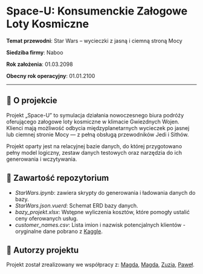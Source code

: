 # Space-U: Konsumenckie Załogowe Loty Kosmiczne
**Temat przewodni**: Star Wars – wycieczki z jasną i ciemną stroną Mocy

**Siedziba firmy**: Naboo

**Rok założenia**: 01.03.2098

**Obecny rok operacyjny**: 01.01.2100

--------------------------
## 🚀 O projekcie
Projekt „Space-U” to symulacja działania nowoczesnego biura podróży oferującego załogowe loty kosmiczne w klimacie Gwiezdnych Wojen. Klienci mają możliwość odbycia międzyplanetarnych wycieczek po jasnej lub ciemnej stronie Mocy — z pełną obsługą przewodników Jedi i Sithów.

Projekt oparty jest na relacyjnej bazie danych, do której przygotowano pełny model logiczny, zestaw danych testowych oraz narzędzia do ich generowania i wczytywania.

## 📁 Zawartość repozytorium
- *StarWars.ipynb*:	zawiera skrypty do generowania i ładowania danych do bazy.
- *StarWars.json.vuerd*:	Schemat ERD bazy danych.
- *bazy_projekt.xlsx*:	Wstępne wyliczenia kosztów, które pomogły ustalić ceny oferowanych usług.
- *customer_names.csv*:	Lista imion i nazwisk potencjalnych klientów - oryginalne dane pobrano z [Kaggle](https://www.kaggle.com/datasets/sushamnandi/customer-names-dataset?resource=download).

## 👥 Autorzy projektu
Projekt został zrealizowany we współpracy z: [Magda](https://github.com/MagdalenaSudol), [Magda](https://github.com/MagdalenaRys), [Zuzia](https://github.com/prog-zuzanna-sosnowska), [Paweł](https://github.com/Pawel-Stepien1).
